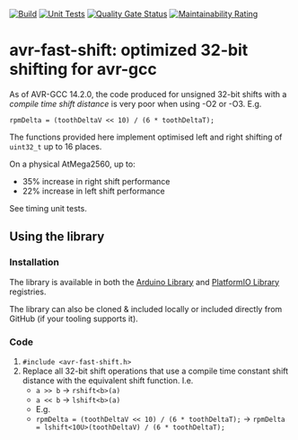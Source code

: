[![Build](https://github.com/adbancroft/avr-fast-shift/actions/workflows/build.yml/badge.svg)](https://github.com/adbancroft/avr-fast-shift/actions/workflows/build.yml)
[![Unit Tests](https://github.com/adbancroft/avr-fast-shift/actions/workflows/unit-tests.yml/badge.svg)](https://github.com/adbancroft/avr-fast-shift/actions/workflows/unit-tests.yml)
[![Quality Gate Status](https://sonarcloud.io/api/project_badges/measure?project=adbancroft_avr-fast-shift&metric=alert_status)](https://sonarcloud.io/summary/new_code?id=adbancroft_avr-fast-shift)
[![Maintainability Rating](https://sonarcloud.io/api/project_badges/measure?project=adbancroft_avr-fast-shift&metric=sqale_rating)](https://sonarcloud.io/summary/new_code?id=adbancroft_avr-fast-shift)

# avr-fast-shift: optimized 32-bit shifting for avr-gcc

As of AVR-GCC 14.2.0, the code produced for unsigned 32-bit shifts with a *compile time shift distance* is very poor when using -O2 or -O3. E.g.

    rpmDelta = (toothDeltaV << 10) / (6 * toothDeltaT);

The functions provided here implement optimised left and right shifting of `uint32_t` up to 16 places.

On a physical AtMega2560, up to: 
* 35% increase in right shift performance
* 22% increase in left shift performance

See timing unit tests.

## Using the library

### Installation
The library is available in both the [Arduino Library](https://www.arduino.cc/reference/en/libraries/avr-fast-shift/) and [PlatformIO Library](https://registry.platformio.org/libraries/adbancroft/avr-fast-shift) registries. 

The library can also be cloned & included locally or included directly from GitHub (if your tooling supports it). 

### Code
1. `#include <avr-fast-shift.h>`
2. Replace all 32-bit shift operations that use a compile time constant shift distance with the equivalent shift function. I.e.
    * `a >> b` -> `rshift<b>(a)`
    * `a << b` -> `lshift<b>(a)`
    * E.g.
    * `rpmDelta = (toothDeltaV << 10) / (6 * toothDeltaT);` -> `rpmDelta = lshift<10U>(toothDeltaV) / (6 * toothDeltaT);`